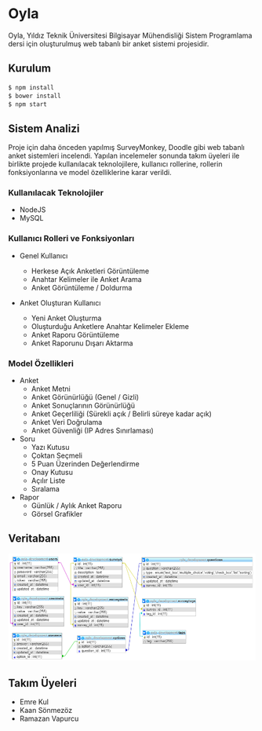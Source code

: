 # Oyla
Oyla, Yıldız Teknik Üniversitesi Bilgisayar Mühendisliği Sistem Programlama dersi için oluşturulmuş web tabanlı bir anket sistemi projesidir.
## Kurulum
```sh
$ npm install
$ bower install
$ npm start
```
## Sistem Analizi
Proje için daha önceden yapılmış SurveyMonkey, Doodle gibi web tabanlı anket sistemleri incelendi. Yapılan incelemeler sonunda takım üyeleri ile birlikte projede kullanılacak teknolojilere, kullanıcı rollerine, rollerin fonksiyonlarına ve model özelliklerine karar verildi.

### Kullanılacak Teknolojiler
* NodeJS
* MySQL

### Kullanıcı Rolleri ve Fonksiyonları
* Genel Kullanıcı
    * Herkese Açık Anketleri Görüntüleme
    * Anahtar Kelimeler ile Anket Arama
    * Anket Görüntüleme / Doldurma

* Anket Oluşturan Kullanıcı
    * Yeni Anket Oluşturma
    * Oluşturduğu Anketlere Anahtar Kelimeler Ekleme
    * Anket Raporu Görüntüleme
    * Anket Raporunu Dışarı Aktarma

### Model Özellikleri
* Anket
    * Anket Metni
    * Anket Görünürlüğü (Genel / Gizli)
    * Anket Sonuçlarının Görünürlüğü
    * Anket Geçerliliği (Sürekli açık / Belirli süreye kadar açık)
    * Anket Veri Doğrulama
    * Anket Güvenliği (IP Adres Sınırlaması)
* Soru
    * Yazı Kutusu
    * Çoktan Seçmeli
    * 5 Puan Üzerinden Değerlendirme
    * Onay Kutusu
    * Açılır Liste
    * Sıralama
* Rapor
    * Günlük / Aylık Anket Raporu
    * Görsel Grafikler

## Veritabanı
![Veritabanı](https://github.com/Emre-Kul/oyla/blob/master/database_schema.png?raw=true)

## Takım Üyeleri
* Emre Kul
* Kaan Sönmezöz
* Ramazan Vapurcu
